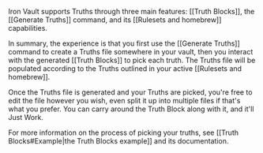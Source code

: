 Iron Vault supports Truths through three main features: [[Truth Blocks]], the [[Generate Truths]] command, and its [[Rulesets and homebrew]] capabilities.

In summary, the experience is that you first use the [[Generate Truths]] command to create a Truths file somewhere in your vault, then you interact with the generated [[Truth Blocks]] to pick each truth. The Truths file will be populated according to the Truths outlined in your active [[Rulesets and homebrew]].

Once the Truths file is generated and your Truths are picked, you're free to edit the file however you wish, even split it up into multiple files if that's what you prefer. You can carry around the Truth Block along with it, and it'll Just Work.

For more information on the process of picking your truths, see [[Truth Blocks#Example|the Truth Blocks example]] and its documentation.